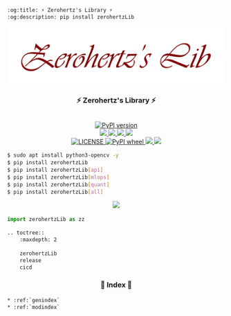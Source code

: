 ```{eval-rst}
:og:title: ⚡ Zerohertz's Library ⚡
:og:description: pip install zerohertzLib
```

<p align="center">
    <img src="_static/logo.png">
</p>

<h3 align = "center">
    ⚡ Zerohertz's Library ⚡
</h3>

<p align="center">
    </br>
    <a href="https://pypi.org/project/zerohertzLib/">
        <img src="https://img.shields.io/pypi/v/zerohertzLib?style=for-the-badge&logo=PyPI&logoColor=FFFFFF&labelColor=3775A9&color=007EC6" alt="PyPI version">
    </a>
    </br>
    <a href="https://github.com/Zerohertz/zerohertzLib">
        <img src="https://img.shields.io/badge/GitHub-181717?style=for-the-badge&logo=GitHub&logoColor=white"/>
    </a>
    <a href="https://jenkins.zerohertz.xyz/blue/organizations/jenkins/zerohertzLib/activity">
        <img src="https://img.shields.io/badge/Jenkins-D24939?style=for-the-badge&logo=Jenkins&logoColor=white"/>
    </a>
    <a href = "https://zerohertz.github.io/python-pkg-cicd/">
        <img src="https://img.shields.io/badge/Zerohertz's%20Blog-800a0a?style=for-the-badge&logo=beatsbydre&logoColor=white"/>
    </a>
    <a href="https://zerohertzlib.readthedocs.io/">
        <img src="https://img.shields.io/badge/Sphinx-000000?style=for-the-badge&logo=Sphinx&logoColor=white"/>
    </a>
    </br>
    <a href="https://github.com/Zerohertz/zerohertzLib/blob/master/LICENSE">
        <img src="https://img.shields.io/pypi/l/zerohertzLib", alt="LICENSE">
    </a>
    <a href="https://pypi.org/project/zerohertzLib/">
        <img alt="PyPI wheel" src="https://img.shields.io/pypi/wheel/zerohertzLib">
    </a>
    <a href="https://github.com/psf/black">
        <img src="https://img.shields.io/badge/code%20style-black-black">
    </a>
    <a href="https://app.codacy.com/gh/Zerohertz/zerohertzLib/dashboard?utm_source=gh&utm_medium=referral&utm_content=&utm_campaign=Badge_grade">
        <img src="https://app.codacy.com/project/badge/Grade/b08b1d140ee54ae1aa8ee251cb5888ff"/>
    </a>
</p>

```bash
$ sudo apt install python3-opencv -y
$ pip install zerohertzLib
$ pip install zerohertzLib[api]
$ pip install zerohertzLib[mlops]
$ pip install zerohertzLib[quant]
$ pip install zerohertzLib[all]
```

<p align="center">
    <img src="https://github.com/Zerohertz/Zerohertz/assets/42334717/2ed7f05b-3542-4f1d-8267-4fe681235cb9" width="600"/>
</p>

```python
import zerohertzLib as zz
```

```{eval-rst}
.. toctree::
    :maxdepth: 2

    zerohertzLib
    release
    cicd
```

<h3 align = "center">
    📇 Index 📇
</h3>

```{eval-rst}
* :ref:`genindex`
* :ref:`modindex`
```
